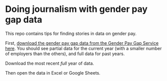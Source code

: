 # Doing journalism with gender pay gap data

This repo contains tips for finding stories in data on gender pay.

First, [download the gender pay gap data from the Gender Pay Gap Service here](https://gender-pay-gap.service.gov.uk/viewing/download). You should see partial data for the current year (with a smaller number of employers than the others), and full data for past years.

Download the most recent *full* year of data.

Then open the data in Excel or Google Sheets.
